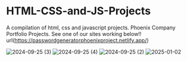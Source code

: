 # HTML-CSS-and-JS-Projects
A compilation of html, css and javascript projects. Phoenix Company Portfolio Projects.
See one of our sites working below!!
url(https://passwordgeneratorphoenixproject.netlify.app/)

![2024-09-25 (3)](https://github.com/user-attachments/assets/a61ae585-0c33-444f-983e-72fcf244b7cd)
![2024-09-25 (4)](https://github.com/user-attachments/assets/1909d412-f053-428c-a6eb-174e1ddc788c)
![2024-09-25 (2)](https://github.com/user-attachments/assets/5ce717b9-6cbf-4882-9653-59dda54d510e)
![2025-01-02](https://github.com/user-attachments/assets/464e5456-ae68-4abc-8f9b-8ae4a4730eca)
